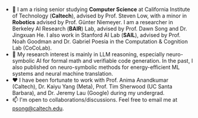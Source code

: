 - 👋 I am a rising senior studying <b>Computer Science</b> at California Institute of Technology (<b>Caltech</b>), advised by Prof. <a style="text-decoration: none" target="_blank" href="https://netlab.caltech.edu/">Steven Low</a>, with a minor in <b>Robotics</b> advised by Prof. <a style="text-decoration: none" target="_blank" href="https://scholar.google.com/citations?user=-YP8MJ0AAAAJ&hl=en">Günter Niemeyer</a>. I am a researcher in Berkeley AI Research (<b>BAIR</b>) Lab, advised by Prof. <a style="text-decoration: none" target="_blank" href="https://dawnsong.io/">Dawn Song</a> and Dr. <a style="text-decoration: none" target="_blank" href="https://jxhe.info/">Jingxuan He</a>. I also work in Stanford AI Lab (<b>SAIL</b>), advised by Prof. <a style="text-decoration: none" target="_blank" href="https://cocolab.stanford.edu/ndg.html">Noah Goodman</a> and Dr. <a style="text-decoration: none" target="_blank" href="https://gpoesia.com/">Gabriel Poesia</a> in the Computation & Cognition Lab (CoCoLab).
- 🔎 My research interest is mainly in LLM reasoning, especially neuro-symbolic AI for formal math and verifiable code generation. In the past, I also published on neuro-symbolic methods for energy-efficient ML systems and neural machine translation.
- ❤️ I have been fortunate to work with Prof. <a style="text-decoration: none" target="_blank" href="http://tensorlab.cms.caltech.edu/users/anima/">Anima Anandkumar</a> (Caltech), Dr. <a style="text-decoration: none" target="_blank" href="https://yangky11.github.io/">Kaiyu Yang</a> (Meta), Prof. <a style="text-decoration: none" target="_blank" href="https://www.arch.cs.ucsb.edu/prof-sherwood">Tim Sherwood</a> (UC Santa Barbara), and Dr. <a style="text-decoration: none" target="_blank" href="https://dl.acm.org/profile/81100206077">Jeremy Lau</a> (Google) during my undergrad.
- 📫 I'm open to collaborations/discussions. Feel free to email me at psong@caltech.edu.
<!---
Peiyang-Song/Peiyang-Song is a ✨ special ✨ repository because its `README.md` (this file) appears on your GitHub profile.
You can click the Preview link to take a look at your changes.
--->
